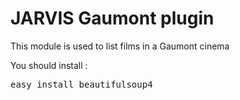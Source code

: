 JARVIS Gaumont plugin
======
This module is used to list films in a Gaumont cinema

You should install :
<pre>
easy_install beautifulsoup4
</pre>